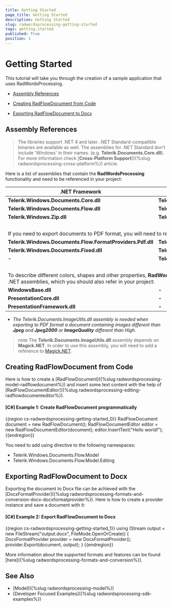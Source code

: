 ```yaml
---
title: Getting Started
page_title: Getting Started
description: Getting Started
slug: radwordsprocessing-getting-started
tags: getting,started
published: True
position: 1
---
```


# Getting Started



This tutorial will take you through the creation of a sample application that uses RadWordsProcessing.
      

* [Assembly References](#assembly-references)

* [Creating RadFlowDocument from Code](#creating-radflowdocument-from-code)

* [Exporting RadFlowDocument to Docx](#exporting-radflowdocument-to-docx)

## Assembly References

>The libraries support .NET 4 and later. .NET Standard-compatible binaries are available as well. The assemblies for .NET Standard don't include 'Windows' in their names. (e.g. **Telerik.Documents.Core.dll**). For more information check [**Cross-Platform Support**]({%slug radwordsprocessing-cross-platform%}) article.

Here is a list of assemblies that contain the __RadWordsProcessing__ functionality and need to be referenced in your project:

<table>
<thead>
	<tr>
		<th>.NET Framework </th>
		<th>.NET Standard-compatible</th>
	</tr>
</thead>
<tbody>
	<tr>
		<td><b>Telerik.Windows.Documents.Core.dll</b></td>
		<td><b>Telerik.Documents.Core.dll</b></td>
	</tr>
	<tr>
	    <td><b>Telerik.Windows.Documents.Flow.dll</b></td>
		<td><b>Telerik.Documents.Flow.dll</b></td>
	</tr>
	<tr>
	    <td><b>Telerik.Windows.Zip.dll</b></td>
		<td><b>Telerik.Zip.dll</b></td>
	</tr>
	<tr>
	    <td colspan="2">&nbsp;</td>
	</tr>
	<tr>
        <td colspan="2">If you need to export documents to PDF format, you will need to refer the following assemblies:</td> 
    </tr>
	<tr>
	    <td><b>Telerik.Windows.Documents.Flow.FormatProviders.Pdf.dll</b></td>
		<td><b>Telerik.Documents.Flow.FormatProviders.Pdf.dll</b></td>
	</tr>
	<tr>
	    <td><b>Telerik.Windows.Documents.Fixed.dll</b></td>
		<td><b>Telerik.Documents.Fixed.dll</b></td>
	</tr>
	<tr>
	    <td><b>-</b></td>
		<td><b>Telerik.Documents.ImageUtils.dll*</b></td>
	</tr>
	<tr>
	    <td colspan="2">&nbsp;</td>
	</tr>
	<tr>
        <td colspan="2">To describe different colors, shapes and other properties, <b>RadWordsProcessing</b> depends on the listed below .NET assemblies, which you should also refer in your project:</td> 
    </tr>
    <tr>
	    <td><b>WindowsBase.dll</b></td>
		<td><b>-</b></td>
	</tr>
	<tr>
	    <td><b>PresentationCore.dll</b></td>
		<td><b>-</b></td>
	</tr>
	<tr>
	    <td><b>PresentationFramework.dll</b></td>
		<td><b>-</b></td>
	</tr>
</tbody>
</table>

* _The Telerik.Documents.ImageUtils.dll assembly is needed when exporting to PDF format a document containing images different than **Jpeg** and **Jpeg2000** or **ImageQuality** different than High._

>note The **Telerik.Documents.ImageUtils.dll** assembly depends on **Magick.NET**. In order to use this assembly, you will need to add a reference to [Magick.NET](https://github.com/dlemstra/Magick.NET).

## Creating RadFlowDocument from Code

Here is how to create a [RadFlowDocument]({%slug radwordsprocessing-model-radflowdocument%}) and insert some text content with the help of [RadFlowDocumentEditor]({%slug radwordsprocessing-editing-radflowdocumenteditor%}).
        

#### __[C#] Example 1: Create RadFlowDocument programmatically__

{{region cs-radwordsprocessing-getting-started_0}}
	RadFlowDocument document = new RadFlowDocument();
	RadFlowDocumentEditor editor = new RadFlowDocumentEditor(document);
	editor.InsertText("Hello world!");
{{endregion}}



You need to add using directive to the following namespaces:
        

* Telerik.Windows.Documents.Flow.Model
* Telerik.Windows.Documents.Flow.Model.Editing
            

## Exporting RadFlowDocument to Docx

Exporting the document to Docx file can be achieved with the [DocxFormatProvider]({%slug radwordsprocessing-formats-and-conversion-docx-docxformatprovider%}). Here is how to create a provider instance and save a document with it:
        

#### __[C#] Example 2: Export RadFlowDocument to Docx__

{{region cs-radwordsprocessing-getting-started_1}}
	using (Stream output = new FileStream("output.docx", FileMode.OpenOrCreate))
	{
	    DocxFormatProvider provider = new DocxFormatProvider();
	    provider.Export(document, output);
	}
{{endregion}}



More information about the supported formats and features can be found [here]({%slug radwordsprocessing-formats-and-conversion%}).
        

## See Also

* [Model]({%slug radwordsprocessing-model%})
* [Developer Focused Examples]({%slug radwordsprocessing-sdk-examples%})


